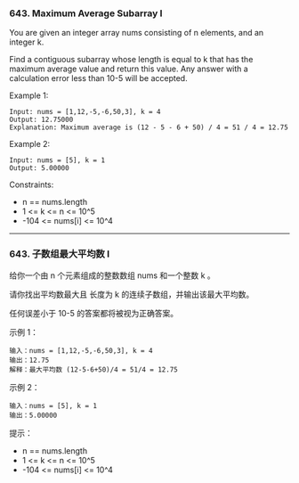 ### 643. Maximum Average Subarray I
You are given an integer array nums consisting of n elements, and an integer k.

Find a contiguous subarray whose length is equal to k that has the maximum average value and return this value. Any answer with a calculation error less than 10-5 will be accepted.



Example 1:

	Input: nums = [1,12,-5,-6,50,3], k = 4
	Output: 12.75000
	Explanation: Maximum average is (12 - 5 - 6 + 50) / 4 = 51 / 4 = 12.75

Example 2:

	Input: nums = [5], k = 1
	Output: 5.00000



Constraints:

* n == nums.length
* 1 <= k <= n <= 10^5
* -104 <= nums[i] <= 10^4


----
### 643. 子数组最大平均数 I
给你一个由 n 个元素组成的整数数组 nums 和一个整数 k 。

请你找出平均数最大且 长度为 k 的连续子数组，并输出该最大平均数。

任何误差小于 10-5 的答案都将被视为正确答案。



示例 1：

	输入：nums = [1,12,-5,-6,50,3], k = 4
	输出：12.75
	解释：最大平均数 (12-5-6+50)/4 = 51/4 = 12.75

示例 2：

	输入：nums = [5], k = 1
	输出：5.00000



提示：

* n == nums.length
* 1 <= k <= n <= 10^5
* -104 <= nums[i] <= 10^4


